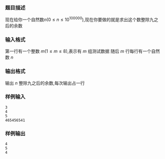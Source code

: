 ### 题目描述
现在给你一个自然数$n(0 \leq n \leq 10^{100000})$,现在你要做的就是求出这个数整除九之后的余数
### 输入格式
第一行有一个整数 $m(1 \leq m \leq 8)$,表示有 $m$ 组测试数据
随后 $m$ 行每行有一个自然数 $n$
### 输出格式
输出 $n$ 整除九之后的余数,每次输出占一行
### 样例输入
```
3
4
5
465456541
```
### 样例输出
```
4
5
4
```